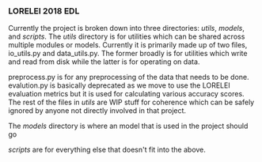 ### LORELEI 2018 EDL

Currently the project is broken down into three directories: *utils*, *models*, and *scripts*. The *utils* directory is for utilities which can be shared across multiple modules or models. Currently it is primarily made up of two files, io_utils.py and data_utils.py. The former broadly is for utilities which write and read from disk while the latter is for operating on data.

preprocess.py is for any preprocessing of the data that needs to be done. evalution.py is basically deprecated as we move to use the LORELEI evaluation metrics but it is used for calculating various accuracy scores. The rest of the files in *utils* are WIP stuff for coherence which can be safely ignored by anyone not directly involved in that project.

The *models* directory is where an model that is used in the project should go

*scripts* are for everything else that doesn't fit into the above.
